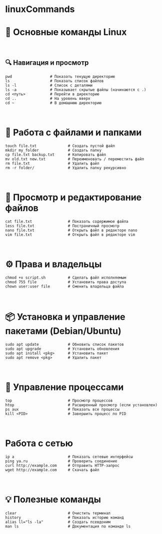 # linuxCommands

# 📁 Основные команды Linux
<br>

## 🔍 Навигация и просмотр

```
pwd                 # Показать текущую директорию
ls                  # Показать список файлов
ls -l               # Список с деталями
ls -a               # Показывает скрытые файлы (начинаются с .)
cd <путь>           # Перейти в директорию
cd ..               # На уровень вверх
cd ~                # В домашнюю директорию
```
<br>

# 📁 Работа с файлами и папками

```
touch file.txt              # Создать пустой файл
mkdir my_folder             # Создать папку
cp file.txt backup.txt      # Копировать файл
mv old.txt new.txt          # Переименовать / переместить файл
rm file.txt                 # Удалить файл
rm -r folder/               # Удалить папку рекурсивно
```
<br>

# 📝 Просмотр и редактирование файлов

```
cat file.txt                # Показать содержимое файла
less file.txt               # Постраничный просмотр
nano file.txt               # Открыть файл в редакторе nano
vim file.txt                # Открыть файл в редакторе vim
```
<br>

# ⚙️ Права и владельцы

```
chmod +x script.sh          # Сделать файл исполняемым
chmod 755 file              # Установить права доступа
chown user:user file        # Сменить владельца файла
```
<br>

# 📦 Установка и управление пакетами (Debian/Ubuntu)

```
sudo apt update             # Обновить список пакетов
sudo apt upgrade            # Установить обновления
sudo apt install <pkg>      # Установить пакет
sudo apt remove <pkg>       # Удалить пакет
```
<br>

# 🧠 Управление процессами

```
top                         # Просмотр процессов
htop                        # Расширенный просмотр (если установлен)
ps aux                      # Показать все процессы
kill <PID>                  # Завершить процесс по PID
```
<br>

# Работа с сетью
```
ip a                        # Показать сетевые интерфейсы
ping ya.ru                  # Проверить соединение
curl http://example.com     # Отправить HTTP-запрос
wget http://example.com     # Скачать файл
```
<br>

# 💡 Полезные команды

```
clear                       # Очистить терминал
history                     # Показать историю команд
alias ll="ls -la"           # Создать псевдоним
man ls                      # Документация по команде ls
```
